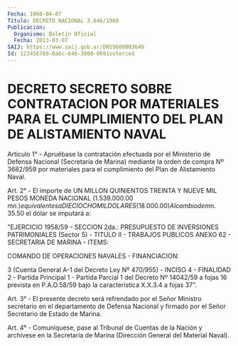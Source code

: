 ```yaml
---
Fecha: 1960-04-07
Título: DECRETO NACIONAL 3.646/1960
Publicación:
  Organismo: Boletín Oficial
  Fecha: 2013-03-07
SAIJ: https://www.saij.gob.ar/DN19600003646
Id: 123456789-0abc-646-3000-0691soterced
---
```

# DECRETO SECRETO SOBRE CONTRATACION POR MATERIALES PARA EL CUMPLIMIENTO DEL PLAN DE ALISTAMIENTO NAVAL

<a id="1"></a>
Artículo 1° - Apruébase la contratación efectuada por el Ministerio de Defensa Nacional (Secretaría de Marina) mediante la orden de compra Nº 3682/959 por materiales para el cumplimiento del Plan de Alistamiento Naval.

<a id="2"></a>
Art. 2° - El importe de UN MILLON QUINIENTOS TREINTA Y NUEVE MIL PESOS MONEDA NACIONAL (1.539.000.00 m$n.) equivalentes a DIECIOCHO MIL DOLARES (18.000.00) Al cambio de m$n. 35.50 el dólar se imputará a:

"EJERCICIO 1958/59 - SECCION 2da.: PRESUPUESTO DE INVERSIONES PATRIMONIALES (Sector 5) - TITULO II - TRABAJOS PUBLICOS  ANEXO 62 - SECRETARIA DE MARINA - ITEMS:

COMANDO DE OPERACIONES NAVALES - FINANCIACION:

3 (Cuenta General A-1 del Decreto  Ley Nº 470/955) - INCISO 4 - FINALIDAD 2 - Partida Principal 1 - Partida Parcial 1 del Decreto Nº 14042/59 a fojas 16 prevista en P.A.O.58/59 bajo la característica X.X.3.4 a fojas 37".

<a id="3"></a>
Art. 3° - El presente decreto será refrendado por el Señor Ministro secretario en el departamento de Defensa Nacional y firmado por el Señor Secretario de Estado de Marina.

<a id="4"></a>
Art. 4° - Comuníquese, pase al Tribunal de Cuentas de la Nación y archívese en la Secretaría de Marina (Dirección General del Material Naval).